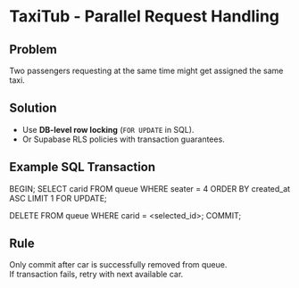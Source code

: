 # TaxiTub - Parallel Request Handling

## Problem
Two passengers requesting at the same time might get assigned the same taxi.

## Solution
- Use **DB-level row locking** (`FOR UPDATE` in SQL).
- Or Supabase RLS policies with transaction guarantees.

## Example SQL Transaction
BEGIN;
  SELECT carid FROM queue
  WHERE seater = 4
  ORDER BY created_at ASC
  LIMIT 1
  FOR UPDATE;

  DELETE FROM queue WHERE carid = <selected_id>;
COMMIT;

## Rule
Only commit after car is successfully removed from queue.  
If transaction fails, retry with next available car.
